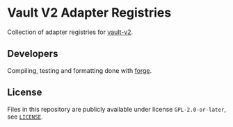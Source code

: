 # Vault V2 Adapter Registries

Collection of adapter registries for [vault-v2](https://github.com/morpho-org/vault-v2).

## Developers

Compiling, testing and formatting done with [forge](https://book.getfoundry.sh/).

## License

Files in this repository are publicly available under license `GPL-2.0-or-later`, see [`LICENSE`](./LICENSE).
